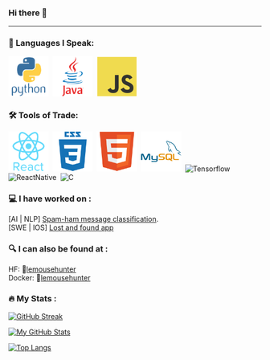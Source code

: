 ### Hi there 👋

<!--
**lemousehunter/lemousehunter** is a ✨ _special_ ✨ repository because its `README.md` (this file) appears on your GitHub profile.

Here are some ideas to get you started:

- 🔭 I’m currently working on ...
- 🌱 I’m currently learning ...
- 👯 I’m looking to collaborate on ...
- 🤔 I’m looking for help with ...
- 💬 Ask me about ...
- 📫 How to reach me: ...
- 😄 Pronouns: ...
- ⚡ Fun fact: ...
-->

---

### :microphone: Languages I Speak:
<img src = "https://github.com/devicons/devicon/blob/master/icons/python/python-original-wordmark.svg" title="Python" width="80" height="80"/>&nbsp;
<img src="https://github.com/devicons/devicon/blob/master/icons/java/java-original-wordmark.svg" title="Java" alt="Java" width="80" height="80"/>&nbsp;
<img src="https://github.com/devicons/devicon/blob/master/icons/javascript/javascript-original.svg" title="JavaScript" alt="JavaScript" width="80" height="80"/>&nbsp;

### :hammer_and_wrench: Tools of Trade:
<div><i class="icon-cassandra"></i>
  
<img src="https://github.com/devicons/devicon/blob/master/icons/react/react-original-wordmark.svg" title="React" alt="React" width="80" height="80"/>&nbsp;
<img src="https://github.com/devicons/devicon/blob/master/icons/css3/css3-plain-wordmark.svg"  title="CSS3" alt="CSS" width="80" height="80"/>&nbsp;
<img src="https://github.com/devicons/devicon/blob/master/icons/html5/html5-original.svg" title="HTML5" alt="HTML" width="80" height="80"/>&nbsp;
<img src="https://github.com/devicons/devicon/blob/master/icons/mysql/mysql-original-wordmark.svg" title="MySQL"  alt="MySQL" width="80" height="80"/>&nbsp;
<img src="https://cdn.jsdelivr.net/gh/devicons/devicon/icons/tensorflow/tensorflow-original.svg" title="Tensorflow"  alt="Tensorflow" width="80" height="80"/>&nbsp;
<img src="https://cdn.jsdelivr.net/gh/devicons/devicon/icons/react/react-original.svg" title="ReactNative" alt="ReactNative" width="80" height="80"/>&nbsp;
<img src="https://cdn.jsdelivr.net/gh/devicons/devicon/icons/c/c-original.svg" title="C" alt="C" width="80" height="80"/>&nbsp;

### 💻 I have worked on :
[AI | NLP] [Spam-ham message classification](https://github.com/lemousehunter/SC1015-NLP-Spam-Detection-Project).<br> 
[SWE | IOS] [Lost and found app](https://github.com/lemousehunter/SC2006_Meta-4)<br> 

### 🔍 I can also be found at :
HF: 🤗[lemousehunter](https://huggingface.co/lemousehunter)
<br>
Docker: 🐳[lemousehunter](https://hub.docker.com/u/lemousehunter)

### :fire: My Stats :

[![GitHub Streak](http://github-readme-streak-stats.herokuapp.com?user=lemousehunter&theme=dark&background=000000)](https://git.io/streak-stats)

[![My GitHub Stats](https://my-repo-latest.vercel.app/api?username=lemousehunter&theme=transparent&show_icons=true)](https://github.com/anuraghazra/github-readme-stats)

[![Top Langs](https://my-repo-latest.vercel.app/api/top-langs/?username=lemousehunter&hide=Jupyter%20Notebook&theme=transparent&show_icons=true)](https://github.com/anuraghazra/github-readme-stats)
